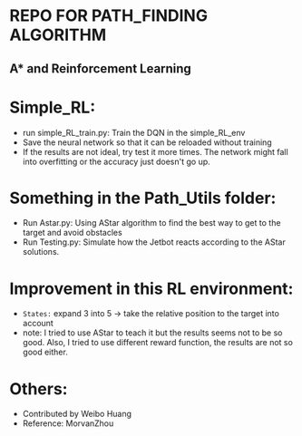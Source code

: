 REPO FOR PATH_FINDING ALGORITHM
================================================================
A* and Reinforcement Learning
----------------------------------------------------------------
# Simple_RL: 
* run simple_RL_train.py: Train the DQN in the simple_RL_env  
* Save the neural network so that it can be reloaded without training
* If the results are not ideal, try test it more times. The network might fall into overfitting or the accuracy just doesn't go up. 

# Something in the Path_Utils folder:
* Run Astar.py: Using AStar algorithm to find the best way to get to the target and avoid obstacles
* Run Testing.py: Simulate how the Jetbot reacts according to the AStar solutions. 

# Improvement in this RL environment:
* `States:` expand 3 into 5 -> take the relative position to the target into account 
* note: I tried to use AStar to teach it but the results seems not to be so good. Also, I tried to use different reward function, the results are not so good either.

# Others:
* Contributed by Weibo Huang 
* Reference: MorvanZhou
